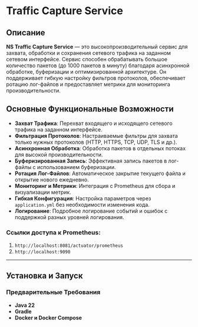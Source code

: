 # Traffic Capture Service

## Описание

**NS Traffic Capture Service** — это высокопроизводительный сервис для захвата, обработки и сохранения сетевого трафика на заданном сетевом интерфейсе. 
Сервис способен обрабатывать большое количество пакетов (до 1000 пакетов в минуту) благодаря асинхронной обработке, буферизации и оптимизированной архитектуре. Он поддерживает гибкую настройку фильтров протоколов, обеспечивает ротацию лог-файлов и предоставляет метрики для мониторинга производительности.

## Основные Функциональные Возможности

- **Захват Трафика**: Перехват входящего и исходящего сетевого трафика на заданном интерфейсе.
- **Фильтрация Протоколов**: Настраиваемые фильтры для захвата только нужных протоколов (HTTP, HTTPS, TCP, UDP, TLS и др.).
- **Асинхронная Обработка**: Обработка пакетов в отдельных потоках для высокой производительности.
- **Буферизированная Запись**: Эффективная запись пакетов в лог-файлы с использованием буферизации.
- **Ротация Лог-Файлов**: Автоматическое закрытие текущего файла и открытие нового ежедневно.
- **Мониторинг и Метрики**: Интеграция с Prometheus для сбора и визуализации метрик.
- **Гибкая Конфигурация**: Настройка параметров через `application.yml` без необходимости изменения кода.
- **Логирование**: Подробное логирование событий и ошибок с поддержкой разных уровней логирования.

### Ссылки доступа к Prometheus:
1. `http://localhost:8081/actuator/prometheus`
2. `http://localhost:9090`

---

## Установка и Запуск

### Предварительные Требования
- **Java 22**
- **Gradle**
- **Docker и Docker Compose**
